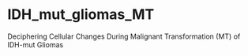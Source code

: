 # IDH_mut_gliomas_MT
Deciphering Cellular Changes During Malignant Transformation (MT) of IDH-mut Gliomas
